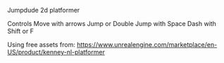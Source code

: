 Jumpdude 
2d platformer

Controls
Move with arrows
Jump or Double Jump with Space
Dash with Shift or F


Using free assets from: https://www.unrealengine.com/marketplace/en-US/product/kenney-nl-platformer
